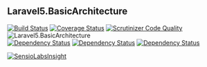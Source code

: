 ## Laravel5.BasicArchitecture
[![Build Status](https://travis-ci.org/ytake/Laravel5.BasicArchitecture.svg)](https://travis-ci.org/ytake/Laravel5.BasicArchitecture)
[![Coverage Status](https://coveralls.io/repos/ytake/Laravel5.BasicArchitecture/badge.svg?branch=develop-basic)](https://coveralls.io/r/ytake/Laravel5.BasicArchitecture?branch=develop-basic)
[![Scrutinizer Code Quality](http://img.shields.io/scrutinizer/g/ytake/Laravel5.BasicArchitecture.svg?style=flat)](https://scrutinizer-ci.com/g/ytake/Laravel5.BasicArchitecture/?branch=develop-basic)
![Laravel5.BasicArchitecture](http://img.shields.io/badge/ytake-Laravel5.BasicArchitecture-yellowgreen.svg?style=flat)  
[![Dependency Status](https://www.versioneye.com/user/projects/54b7d9e605064657eb0001e5/badge.svg?style=flat)](https://www.versioneye.com/user/projects/54b7d9e605064657eb0001e5)
[![Dependency Status](https://www.versioneye.com/user/projects/54b7d9e4050646ca5c0001dd/badge.svg?style=flat)](https://www.versioneye.com/user/projects/54b7d9e4050646ca5c0001dd)
[![Dependency Status](https://www.versioneye.com/user/projects/54b7da2405064657eb00023d/badge.svg?style=flat)](https://www.versioneye.com/user/projects/54b7da2405064657eb00023d)  

[![SensioLabsInsight](https://insight.sensiolabs.com/projects/d189ea77-de47-4869-8889-b7ac8ccd879a/big.png)](https://insight.sensiolabs.com/projects/d189ea77-de47-4869-8889-b7ac8ccd879a)
